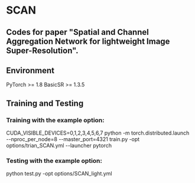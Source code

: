# SCAN
## Codes for paper "Spatial and Channel Aggregation Network for lightweight Image Super-Resolution".
## Environment
PyTorch >= 1.8
BasicSR >= 1.3.5
## Training and Testing
### Training with the example option:
CUDA_VISIBLE_DEVICES=0,1,2,3,4,5,6,7 python -m torch.distributed.launch --nproc_per_node=8 --master_port=4321 train.py -opt options/trian_SCAN.yml --launcher pytorch
### Testing with the example option:
python test.py -opt options/SCAN_light.yml













